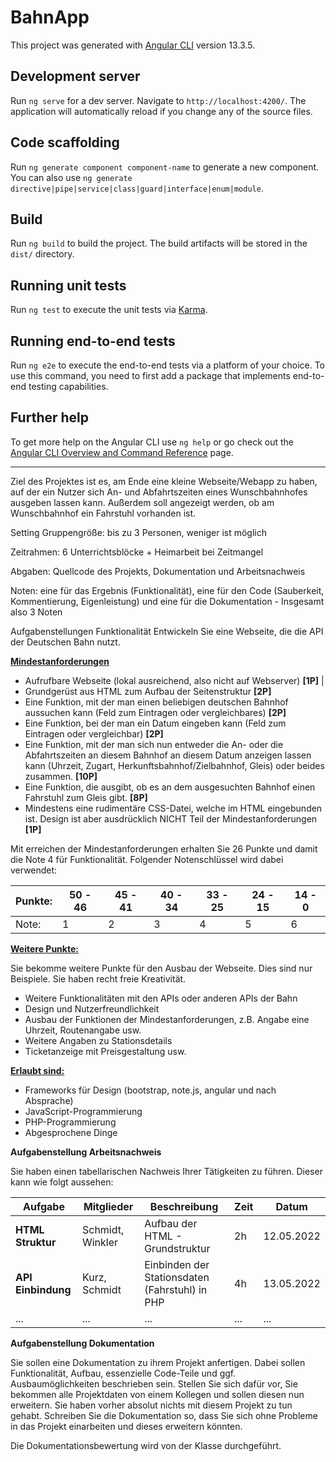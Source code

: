 # BahnApp

This project was generated with [Angular CLI](https://github.com/angular/angular-cli) version 13.3.5.

## Development server

Run `ng serve` for a dev server. Navigate to `http://localhost:4200/`. The application will automatically reload if you change any of the source files.

## Code scaffolding

Run `ng generate component component-name` to generate a new component. You can also use `ng generate directive|pipe|service|class|guard|interface|enum|module`.

## Build

Run `ng build` to build the project. The build artifacts will be stored in the `dist/` directory.

## Running unit tests

Run `ng test` to execute the unit tests via [Karma](https://karma-runner.github.io).

## Running end-to-end tests

Run `ng e2e` to execute the end-to-end tests via a platform of your choice. To use this command, you need to first add a package that implements end-to-end testing capabilities.

## Further help

To get more help on the Angular CLI use `ng help` or go check out the [Angular CLI Overview and Command Reference](https://angular.io/cli) page.

---

Ziel des Projektes ist es, am Ende eine kleine Webseite/Webapp zu haben, auf der ein Nutzer sich An- und Abfahrtszeiten eines Wunschbahnhofes ausgeben lassen kann. Außerdem soll angezeigt werden, ob am Wunschbahnhof ein Fahrstuhl vorhanden ist.

Setting
Gruppengröße: bis zu 3 Personen, weniger ist möglich

Zeitrahmen: 6 Unterrichtsblöcke + Heimarbeit bei Zeitmangel

Abgaben: Quellcode des Projekts, Dokumentation und Arbeitsnachweis

Noten: eine für das Ergebnis (Funktionalität), eine für den Code (Sauberkeit, Kommentierung, Eigenleistung) und eine für die Dokumentation - Insgesamt also 3 Noten

Aufgabenstellungen Funktionalität
Entwickeln Sie eine Webseite, die die API der Deutschen Bahn nutzt.

<ins>**Mindestanforderungen**</ins>

- Aufrufbare Webseite (lokal ausreichend, also nicht auf  Webserver) **[1P]** | 
 - Grundgerüst aus HTML zum Aufbau der Seitenstruktur **[2P]** 
 - Eine Funktion, mit der man einen beliebigen deutschen Bahnhof aussuchen kann (Feld zum Eintragen oder vergleichbares) **[2P]**
 - Eine Funktion, bei der man ein Datum eingeben kann (Feld zum Eintragen oder vergleichbar) **[2P]**
 - Eine Funktion, mit der man sich nun entweder die An- oder die Abfahrtszeiten an diesem Bahnhof an diesem Datum anzeigen lassen kann (Uhrzeit, Zugart, Herkunftsbahnhof/Zielbahnhof, Gleis) oder beides zusammen. **[10P]**  
 - Eine Funktion, die ausgibt, ob es an dem ausgesuchten Bahnhof einen Fahrstuhl zum Gleis gibt. **[8P]** 
 - Mindestens eine rudimentäre CSS-Datei, welche im HTML eingebunden ist. Design ist aber ausdrücklich NICHT Teil der Mindestanforderungen **[1P]**

Mit erreichen der Mindestanforderungen erhalten Sie 26 Punkte und damit die Note 4 für Funktionalität. Folgender Notenschlüssel wird dabei verwendet:

 |Punkte: | 50 - 46 | 45 - 41 | 40 - 34 | 33 - 25 | 24 - 15 | 14 - 0 |
 |--------|---------|---------|---------|---------|---------|--------|
 |Note: | 1 | 2 | 3 | 4 | 5 | 6 |

<ins>**Weitere Punkte:**</ins>

Sie bekomme weitere Punkte für den Ausbau der Webseite. Dies sind nur Beispiele. Sie haben recht freie Kreativität.

 - Weitere Funktionalitäten mit den APIs oder anderen APIs der Bahn  
 - Design und Nutzerfreundlichkeit 
 - Ausbau der Funktionen der Mindestanforderungen, z.B. Angabe eine Uhrzeit, Routenangabe usw. 
 - Weitere Angaben zu Stationsdetails 
 - Ticketanzeige mit Preisgestaltung usw. 

<ins>**Erlaubt sind:**</ins>

 - Frameworks für Design (bootstrap, note.js, angular und nach Absprache) 
 - JavaScript-Programmierung 
 - PHP-Programmierung 
 - Abgesprochene Dinge 


**Aufgabenstellung Arbeitsnachweis**

Sie haben einen tabellarischen Nachweis Ihrer Tätigkeiten zu führen. Dieser kann wie folgt aussehen:

 | Aufgabe | Mitglieder | Beschreibung | Zeit| Datum |
 |---------|------------|--------------|-----|-------|
 | **HTML Struktur** | Schmidt, Winkler | Aufbau der HTML - Grundstruktur | 2h | 12.05.2022|
 | **API Einbindung** | Kurz, Schmidt | Einbinden der Stationsdaten (Fahrstuhl) in PHP | 4h | 13.05.2022|
 | ... | ... | ... | ... | ... |

**Aufgabenstellung Dokumentation**

Sie sollen eine Dokumentation zu ihrem Projekt anfertigen. Dabei sollen Funktionalität, Aufbau, essenzielle Code-Teile und ggf. Ausbaumöglichkeiten beschrieben sein. Stellen Sie sich dafür vor, Sie bekommen alle Projektdaten von einem Kollegen und sollen diesen nun erweitern. Sie haben vorher absolut nichts mit diesem Projekt zu tun gehabt. Schreiben Sie die Dokumentation so, dass Sie sich ohne Probleme in das Projekt einarbeiten und dieses erweitern könnten.

Die Dokumentationsbewertung wird von der Klasse durchgeführt.

